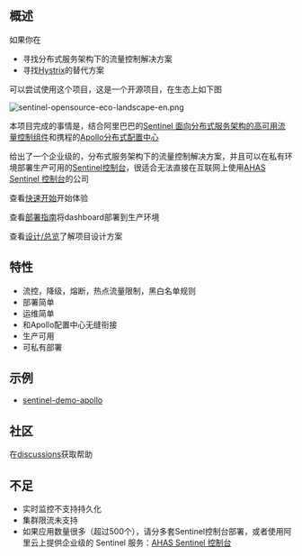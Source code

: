 ## 概述

如果你在

* 寻找分布式服务架构下的流量控制解决方案
* 寻找[Hystrix](https://github.com/Netflix/Hystrix)的替代方案

可以尝试使用这个项目，这是一个开源项目，在生态上如下图

![sentinel-opensource-eco-landscape-en.png](https://raw.githubusercontent.com/Anilople/Sentinel/master/doc/image/sentinel-opensource-eco-landscape-en.png)



本项目完成的事情是，结合阿里巴巴的[Sentinel 面向分布式服务架构的高可用流量控制组件](https://sentinelguard.io/)和携程的[Apollo分布式配置中心](https://ctripcorp.github.io/apollo)

给出了一个企业级的，分布式服务架构下的流量控制解决方案，并且可以在私有环境部署生产可用的[Sentinel控制台](https://github.com/alibaba/Sentinel/wiki/%E6%8E%A7%E5%88%B6%E5%8F%B0)，很适合无法直接在互联网上使用[AHAS Sentinel 控制台](https://github.com/alibaba/Sentinel/wiki/AHAS-Sentinel-%E6%8E%A7%E5%88%B6%E5%8F%B0)的公司

查看[快速开始](zh/deployment/quick-start)开始体验

查看[部署指南](zh/deployment/deployment-guide)将dashboard部署到生产环境

查看[设计/总览](zh/design/overview)了解项目设计方案

## 特性

* 流控，降级，熔断，热点流量限制，黑白名单规则
* 部署简单
* 运维简单
* 和Apollo配置中心无缝衔接
* 生产可用
* 可私有部署

## 示例

* [sentinel-demo-apollo](https://github.com/Anilople/sentinel-demo-apollo)

## 社区

在[discussions](https://github.com/Anilople/Sentinel/discussions)获取帮助
## 不足

* 实时监控不支持持久化
* 集群限流未支持
* 如果应用数量很多（超过500个），请分多套Sentinel控制台部署，或者使用阿里云上提供企业级的 Sentinel 服务：[AHAS Sentinel 控制台](https://github.com/alibaba/Sentinel/wiki/AHAS-Sentinel-%E6%8E%A7%E5%88%B6%E5%8F%B0)